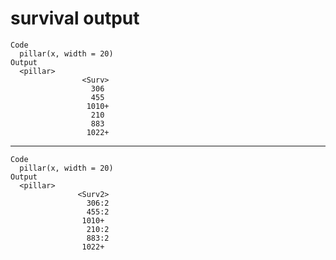 # survival output

    Code
      pillar(x, width = 20)
    Output
      <pillar>
                    <Surv>
                      306 
                      455 
                     1010+
                      210 
                      883 
                     1022+

---

    Code
      pillar(x, width = 20)
    Output
      <pillar>
                   <Surv2>
                     306:2
                     455:2
                    1010+ 
                     210:2
                     883:2
                    1022+ 

